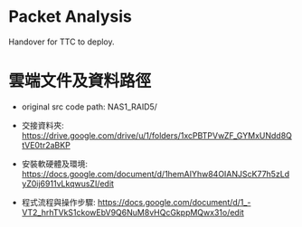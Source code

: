 # Packet Analysis
Handover for TTC to deploy.

# 雲端文件及資料路徑

* original src code path: NAS1_RAID5/

* 交接資料夾: https://drive.google.com/drive/u/1/folders/1xcPBTPVwZF_GYMxUNdd8QtVE0tr2aBKP

* 安裝軟硬體及環境: https://docs.google.com/document/d/1hemAIYhw84OIANJScK77h5zLdyZ0ij6911vLkqwusZI/edit
* 程式流程與操作步驟: https://docs.google.com/document/d/1_-VT2_hrhTVkS1ckowEbV9Q6NuM8vHQcGkppMQwx31o/edit

